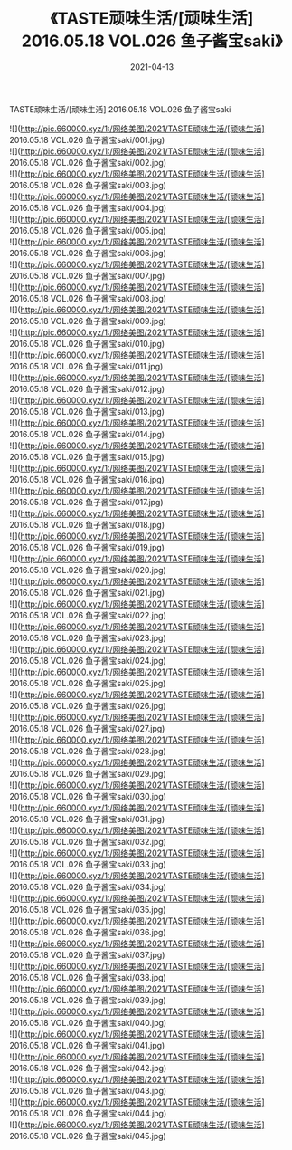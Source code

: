﻿---
layout: post
title:  《TASTE顽味生活/[顽味生活] 2016.05.18 VOL.026 鱼子酱宝saki》
date:   2021-04-13
img: http://pic.660000.xyz/1:/网络美图/2021/TASTE顽味生活/[顽味生活] 2016.05.18 VOL.026 鱼子酱宝saki/000.jpg
categories: [美女, 清纯, 唯美]
---

TASTE顽味生活/[顽味生活] 2016.05.18 VOL.026 鱼子酱宝saki

 ![](http://pic.660000.xyz/1:/网络美图/2021/TASTE顽味生活/[顽味生活] 2016.05.18 VOL.026 鱼子酱宝saki/001.jpg) <br>![](http://pic.660000.xyz/1:/网络美图/2021/TASTE顽味生活/[顽味生活] 2016.05.18 VOL.026 鱼子酱宝saki/002.jpg) <br>![](http://pic.660000.xyz/1:/网络美图/2021/TASTE顽味生活/[顽味生活] 2016.05.18 VOL.026 鱼子酱宝saki/003.jpg) <br>![](http://pic.660000.xyz/1:/网络美图/2021/TASTE顽味生活/[顽味生活] 2016.05.18 VOL.026 鱼子酱宝saki/004.jpg) <br>![](http://pic.660000.xyz/1:/网络美图/2021/TASTE顽味生活/[顽味生活] 2016.05.18 VOL.026 鱼子酱宝saki/005.jpg) <br>![](http://pic.660000.xyz/1:/网络美图/2021/TASTE顽味生活/[顽味生活] 2016.05.18 VOL.026 鱼子酱宝saki/006.jpg) <br>![](http://pic.660000.xyz/1:/网络美图/2021/TASTE顽味生活/[顽味生活] 2016.05.18 VOL.026 鱼子酱宝saki/007.jpg) <br>![](http://pic.660000.xyz/1:/网络美图/2021/TASTE顽味生活/[顽味生活] 2016.05.18 VOL.026 鱼子酱宝saki/008.jpg) <br>![](http://pic.660000.xyz/1:/网络美图/2021/TASTE顽味生活/[顽味生活] 2016.05.18 VOL.026 鱼子酱宝saki/009.jpg) <br>![](http://pic.660000.xyz/1:/网络美图/2021/TASTE顽味生活/[顽味生活] 2016.05.18 VOL.026 鱼子酱宝saki/010.jpg) <br>![](http://pic.660000.xyz/1:/网络美图/2021/TASTE顽味生活/[顽味生活] 2016.05.18 VOL.026 鱼子酱宝saki/011.jpg) <br>![](http://pic.660000.xyz/1:/网络美图/2021/TASTE顽味生活/[顽味生活] 2016.05.18 VOL.026 鱼子酱宝saki/012.jpg) <br>![](http://pic.660000.xyz/1:/网络美图/2021/TASTE顽味生活/[顽味生活] 2016.05.18 VOL.026 鱼子酱宝saki/013.jpg) <br>![](http://pic.660000.xyz/1:/网络美图/2021/TASTE顽味生活/[顽味生活] 2016.05.18 VOL.026 鱼子酱宝saki/014.jpg) <br>![](http://pic.660000.xyz/1:/网络美图/2021/TASTE顽味生活/[顽味生活] 2016.05.18 VOL.026 鱼子酱宝saki/015.jpg) <br>![](http://pic.660000.xyz/1:/网络美图/2021/TASTE顽味生活/[顽味生活] 2016.05.18 VOL.026 鱼子酱宝saki/016.jpg) <br>![](http://pic.660000.xyz/1:/网络美图/2021/TASTE顽味生活/[顽味生活] 2016.05.18 VOL.026 鱼子酱宝saki/017.jpg) <br>![](http://pic.660000.xyz/1:/网络美图/2021/TASTE顽味生活/[顽味生活] 2016.05.18 VOL.026 鱼子酱宝saki/018.jpg) <br>![](http://pic.660000.xyz/1:/网络美图/2021/TASTE顽味生活/[顽味生活] 2016.05.18 VOL.026 鱼子酱宝saki/019.jpg) <br>![](http://pic.660000.xyz/1:/网络美图/2021/TASTE顽味生活/[顽味生活] 2016.05.18 VOL.026 鱼子酱宝saki/020.jpg) <br>![](http://pic.660000.xyz/1:/网络美图/2021/TASTE顽味生活/[顽味生活] 2016.05.18 VOL.026 鱼子酱宝saki/021.jpg) <br>![](http://pic.660000.xyz/1:/网络美图/2021/TASTE顽味生活/[顽味生活] 2016.05.18 VOL.026 鱼子酱宝saki/022.jpg) <br>![](http://pic.660000.xyz/1:/网络美图/2021/TASTE顽味生活/[顽味生活] 2016.05.18 VOL.026 鱼子酱宝saki/023.jpg) <br>![](http://pic.660000.xyz/1:/网络美图/2021/TASTE顽味生活/[顽味生活] 2016.05.18 VOL.026 鱼子酱宝saki/024.jpg) <br>![](http://pic.660000.xyz/1:/网络美图/2021/TASTE顽味生活/[顽味生活] 2016.05.18 VOL.026 鱼子酱宝saki/025.jpg) <br>![](http://pic.660000.xyz/1:/网络美图/2021/TASTE顽味生活/[顽味生活] 2016.05.18 VOL.026 鱼子酱宝saki/026.jpg) <br>![](http://pic.660000.xyz/1:/网络美图/2021/TASTE顽味生活/[顽味生活] 2016.05.18 VOL.026 鱼子酱宝saki/027.jpg) <br>![](http://pic.660000.xyz/1:/网络美图/2021/TASTE顽味生活/[顽味生活] 2016.05.18 VOL.026 鱼子酱宝saki/028.jpg) <br>![](http://pic.660000.xyz/1:/网络美图/2021/TASTE顽味生活/[顽味生活] 2016.05.18 VOL.026 鱼子酱宝saki/029.jpg) <br>![](http://pic.660000.xyz/1:/网络美图/2021/TASTE顽味生活/[顽味生活] 2016.05.18 VOL.026 鱼子酱宝saki/030.jpg) <br>![](http://pic.660000.xyz/1:/网络美图/2021/TASTE顽味生活/[顽味生活] 2016.05.18 VOL.026 鱼子酱宝saki/031.jpg) <br>![](http://pic.660000.xyz/1:/网络美图/2021/TASTE顽味生活/[顽味生活] 2016.05.18 VOL.026 鱼子酱宝saki/032.jpg) <br>![](http://pic.660000.xyz/1:/网络美图/2021/TASTE顽味生活/[顽味生活] 2016.05.18 VOL.026 鱼子酱宝saki/033.jpg) <br>![](http://pic.660000.xyz/1:/网络美图/2021/TASTE顽味生活/[顽味生活] 2016.05.18 VOL.026 鱼子酱宝saki/034.jpg) <br>![](http://pic.660000.xyz/1:/网络美图/2021/TASTE顽味生活/[顽味生活] 2016.05.18 VOL.026 鱼子酱宝saki/035.jpg) <br>![](http://pic.660000.xyz/1:/网络美图/2021/TASTE顽味生活/[顽味生活] 2016.05.18 VOL.026 鱼子酱宝saki/036.jpg) <br>![](http://pic.660000.xyz/1:/网络美图/2021/TASTE顽味生活/[顽味生活] 2016.05.18 VOL.026 鱼子酱宝saki/037.jpg) <br>![](http://pic.660000.xyz/1:/网络美图/2021/TASTE顽味生活/[顽味生活] 2016.05.18 VOL.026 鱼子酱宝saki/038.jpg) <br>![](http://pic.660000.xyz/1:/网络美图/2021/TASTE顽味生活/[顽味生活] 2016.05.18 VOL.026 鱼子酱宝saki/039.jpg) <br>![](http://pic.660000.xyz/1:/网络美图/2021/TASTE顽味生活/[顽味生活] 2016.05.18 VOL.026 鱼子酱宝saki/040.jpg) <br>![](http://pic.660000.xyz/1:/网络美图/2021/TASTE顽味生活/[顽味生活] 2016.05.18 VOL.026 鱼子酱宝saki/041.jpg) <br>![](http://pic.660000.xyz/1:/网络美图/2021/TASTE顽味生活/[顽味生活] 2016.05.18 VOL.026 鱼子酱宝saki/042.jpg) <br>![](http://pic.660000.xyz/1:/网络美图/2021/TASTE顽味生活/[顽味生活] 2016.05.18 VOL.026 鱼子酱宝saki/043.jpg) <br>![](http://pic.660000.xyz/1:/网络美图/2021/TASTE顽味生活/[顽味生活] 2016.05.18 VOL.026 鱼子酱宝saki/044.jpg) <br>![](http://pic.660000.xyz/1:/网络美图/2021/TASTE顽味生活/[顽味生活] 2016.05.18 VOL.026 鱼子酱宝saki/045.jpg) <br>